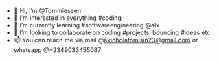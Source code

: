 - 👋 Hi, I’m @Tommieseen
- 👀 I’m interested in everything #coding
- 🌱 I’m currently learning #softwareengineering @alx
- 💞️ I’m looking to collaborate on coding #projects, bouncing #ideas etc.
- 📫 You can reach me via mail @akinbolatomisin23@gmail.com or whatsapp @+2349033455087
